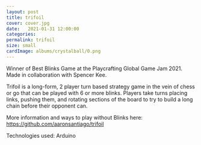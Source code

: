 ```yaml
---
layout: post
title: trifoil
cover: cover.jpg
date:   2021-01-31 12:00:00
categories: 
permalink: trifoil
size: small
cardImage: albums/crystalball/0.png
---
```


Winner of Best Blinks Game at the Playcrafting Global Game Jam 2021. Made in collaboration with Spencer Kee.

<!--more-->


Trifoil is a long-form, 2 player turn based strategy game in the vein of chess or go that can be played with 6 or more blinks. Players take turns placing links, pushing them, and rotating sections of the board to try to build a long chain before their opponent can.

More information and ways to play without Blinks here: https://github.com/aaronsantiago/trifoil

Technologies used: Arduino
